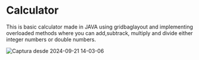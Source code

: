 # Calculator
This is basic calculator made in JAVA using gridbaglayout and implementing overloaded methods where you can add,subtrack, multiply and divide either integer numbers or double numbers.

![Captura desde 2024-09-21 14-03-06](https://github.com/user-attachments/assets/25453cf0-9025-4e68-af17-32c63978ac1e)
